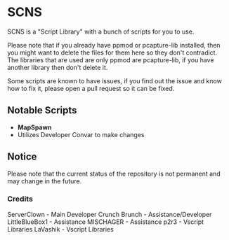 # SCNS

SCNS is a "Script Library" with a bunch of scripts for you to use.

Please note that if you already have ppmod or pcapture-lib installed, then you might want to delete the files for them here so they don't contradict.
The libraries that are used are only ppmod are pcapture-lib, if you have another library then don't delete it.

Some scripts are known to have issues, if you find out the issue and know how to fix it, please open a pull request so it can be fixed.

## Notable Scripts
* **MapSpawn**
* Utilizes Developer Convar to make changes

## Notice

Please note that the current status of the repository is not permanent and may change in the future.


### Credits

ServerClown - Main Developer
Crunch Brunch - Assistance/Developer
LittleBlueBox1 - Assistance
MISCHAGER - Assistance
p2r3 - Vscript Libraries
LaVashik - Vscript Libraries
